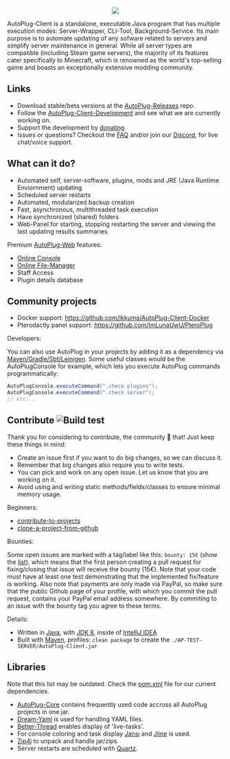 <div align="center">
   <img src="https://i.imgur.com/BMpvtWP.png">
</div>

 AutoPlug-Client is a standalone, executable Java program that has multiple execution modes: Server-Wrapper, CLI-Tool, Background-Service. Its main purpose is to automate updating of any sofware related to servers and simplify server maintenance in general. While all server types are compatible (including Steam game servers), the majority of its features cater specifically to Minecraft, which is renowned as the world's top-selling game and boasts an exceptionally extensive modding community.
 
## Links

- Download stable/beta versions at the [AutoPlug-Releases](https://github.com/Osiris-Team/AutoPlug-Releases) repo.
- Follow the [AutoPlug-Client-Development](https://bit.ly/acprogress) and see what we are currently working on.
- Support the development by [donating](https://www.paypal.com/donate?hosted_button_id=JNXQCWF2TF9W4)
- Issues or questions? Checkout the [FAQ](/docs/FAQ.md) and/or join our [Discord](https://discord.com/invite/GGNmtCC), for live chat/voice
support.

## What can it do?

- Automated self, server-software, plugins, mods and JRE (Java Runtime Enviornment) updating
- Scheduled server restarts
- Automated, modularized backup creation
- Fast, asynchronous, multithreaded task execution
- Have synchronized (shared) folders
- Web-Panel for starting, stopping restarting the server and viewing the last updating results summaries

Premium [AutoPlug-Web](https://autoplug.one) features:

- [Online Console](./docs/online-console.gif)
- [Online File-Manager](./docs/file-manager.gif)
- Staff Access
- Plugin details database

## Community projects

- Docker support: https://github.com/lkkuma/AutoPlug-Client-Docker
- Pterodactly panel support: https://github.com/ImLunaUwU/PteroPlug

Developers: 

You can also use AutoPlug in your projects by adding it as a dependency
via [Maven/Gradle/Sbt/Leinigen](https://jitpack.io/#Osiris-Team/AutoPlug-Client/-SNAPSHOT). Some useful classes would be
the AutoPlugConsole for example, which lets you execute AutoPlug commands programmatically:

```java
AutoPlugConsole.executeCommand(".check plugins");
AutoPlugConsole.executeCommand(".check server");
// etc...
```

## Contribute ![Build test](https://github.com/Osiris-Team/AutoPlug-Client/workflows/build/badge.svg)

Thank you for considering to contribute, the community 💙 that! Just keep these things in mind:
- Create an issue first if you want to do big changes, so we can discuss it.
- Remember that big changes also require you to write tests.
- You can pick and work on any open issue. Let us know that you are working on it.
- Avoid using and writing static methods/fields/classes to ensure minimal memory usage.

Beginners:

- [contribute-to-projects](https://www.jetbrains.com/help/idea/contribute-to-projects.html)
- [clone-a-project-from-github](https://blog.jetbrains.com/idea/2020/10/clone-a-project-from-github/)

Bounties:

Some open issues are marked with a tag/label like this: `bounty: 15€` (show the [list](https://github.com/Osiris-Team/AutoPlug-Client/labels/bounty%3A%2015%E2%82%AC)), which means that the first person
creating a pull request for fixing/closing that issue will receive the bounty (15€). Note that your code must have
at least one test demonstrating that the implemented fix/feature is working. Also note that payments are only made via PayPal, so make sure
that the public Github page of your profile, with which you commit the pull request, contains your PayPal email address somewhere.
By commiting to an issue with the bounty tag you agree to these terms.

Details:

- Written in [Java](https://java.com/),
  with [JDK 8](https://www.oracle.com/java/technologies/javase/javase-jdk8-downloads.html), inside
  of [IntelliJ IDEA](https://www.jetbrains.com/idea/)
- Built with [Maven](https://maven.apache.org/), profiles: `clean package` to create the `./AP-TEST-SERVER/AutoPlug-Client.jar` 

## Libraries

Note that this list may be outdated. Check the [pom.xml](/pom.xml) file for our current dependencies.
- [AutoPlug-Core](https://github.com/Osiris-Team/AutoPlug-Core) contains frequently used code accross all AutoPlug
  projects in one jar.
- [Dream-Yaml](https://github.com/Osiris-Team/Dream-Yaml) is used for handling YAML files.
- [Better-Thread](https://github.com/Osiris-Team/Better-Thread) enables display of 'live-tasks'.
- For console coloring and task display [Jansi](https://github.com/fusesource/jansi) and [Jline](https://github.com/jline/jline3) is used.
- [Zip4j](https://github.com/srikanth-lingala/zip4j) to unpack and handle jar/zips.
- Server restarts are scheduled with [Quartz](http://www.quartz-scheduler.org/).
